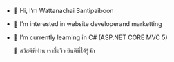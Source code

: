 - 👋 Hi, I’m Wattanachai Santipaiboon
- 👀 I’m interested in website developerand marketting
- 🌱 I’m currently learning in C# (ASP.NET CORE MVC 5)
  
  
   สวัสดีพี่ท่าน เราชื่อวิว ยินดีที่ได้รู้จัก 

<!---
Maprangmute/Maprangmute is a ✨ special ✨ repository because its `README.md` (this file) appears on your GitHub profile.
You can click the Preview link to take a look at your changes.
--->
